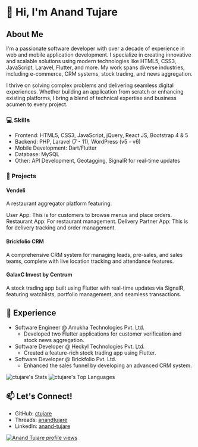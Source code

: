 # 👋 Hi, I'm Anand Tujare
## About Me
I'm a passionate software developer with over a decade of experience in web and mobile application development. I specialize in creating innovative and scalable solutions using modern technologies like HTML5, CSS3, JavaScript, Laravel, Flutter, and more. My work spans diverse industries, including e-commerce, CRM systems, stock trading, and news aggregation.

I thrive on solving complex problems and delivering seamless digital experiences. Whether building an application from scratch or enhancing existing platforms, I bring a blend of technical expertise and business acumen to every project.

### 💻 Skills
- Frontend: HTML5, CSS3, JavaScript, jQuery, React JS, Bootstrap 4 & 5
- Backend: PHP, Laravel (7 - 11), WordPress (v5 - v6)
- Mobile Development: Dart/Flutter
- Database: MySQL
- Other: API Development, Geotagging, SignalR for real-time updates

### 🚀 Projects
#### Vendeli
A restaurant aggregator platform featuring:

User App: This is for customers to browse menus and place orders.
Restaurant App: For restaurant management.
Delivery Partner App: This is for delivery tracking and order management.
#### Brickfolio CRM
A comprehensive CRM system for managing leads, pre-sales, and sales teams, complete with live location tracking and attendance features.

#### GalaxC Invest by Centrum
A stock trading app built using Flutter with real-time updates via SignalR, featuring watchlists, portfolio management, and seamless transactions.

## 🌟 Experience
- Software Engineer @ Amukha Technologies Pvt. Ltd.
  - Developed two Flutter applications for customer verification and stock news aggregation.
- Software Developer @ Heckyl Technologies Pvt. Ltd.
  - Created a feature-rich stock trading app using Flutter.
- Software Developer @ Brickfolio Pvt. Ltd.
  - Enhanced the sales funnel by developing an advanced CRM system.

![ctujare's Stats](https://github-readme-stats.vercel.app/api?username=ctujare&theme=dracula&show_icons=true&hide_border=true&count_private=true)
![ctujare's Top Languages](https://github-readme-stats.vercel.app/api/top-langs/?username=ctujare&theme=dracula&show_icons=true&hide_border=true&layout=compact)

## 📫 Let's Connect!
- GitHub: [ctujare](https://www.github.com/ctujare)
- Threads: [anandtujare](https://www.threads.net/@anandtujare)
- LinkedIn: [anand-tujare](https://www.linkedin.com/in/anand-tujare/)

[![Anand Tujare profile views](https://u8views.com/api/v1/github/profiles/19292827/views/day-week-month-total-count.svg)](https://u8views.com/github/ctujare)
